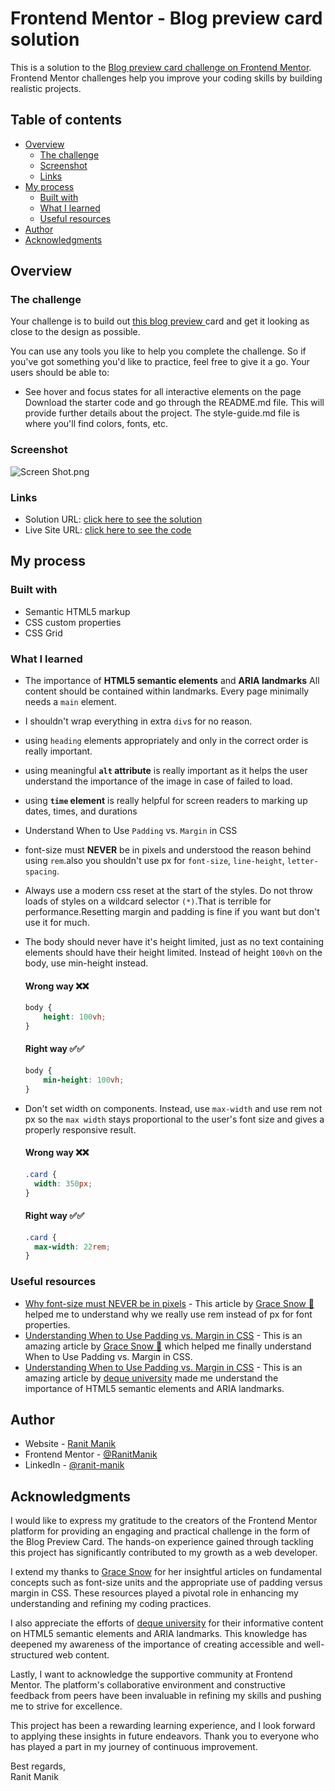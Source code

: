 # Frontend Mentor - Blog preview card solution

This is a solution to
the [Blog preview card challenge on Frontend Mentor](https://www.frontendmentor.io/challenges/blog-preview-card-ckPaj01IcS).
Frontend Mentor challenges help you improve your coding skills by building realistic projects.

## Table of contents

- [Overview](#overview)
    - [The challenge](#the-challenge)
    - [Screenshot](#screenshot)
    - [Links](#links)
- [My process](#my-process)
    - [Built with](#built-with)
    - [What I learned](#what-i-learned)
    - [Useful resources](#useful-resources)
- [Author](#author)
- [Acknowledgments](#acknowledgments)

## Overview

### The challenge

Your challenge is to build out [this blog preview ](design/active-states.jpg)card and get it looking as close to the design as possible.

You can use any tools you like to help you complete the challenge. So if you've got something you'd like to practice, feel free to give it a go.
Your users should be able to:

- See hover and focus states for all interactive elements on the page
Download the starter code and go through the README.md file. This will provide further details about the project. The style-guide.md file is where you'll find colors, fonts, etc.

### Screenshot

![Screen Shot.png](Screen%20Shot.png)

### Links

- Solution URL: [click here to see the solution](https://www.frontendmentor.io/solutions/html-css-IFKqcIOTCf)
- Live Site
  URL: [click here to see the code](https://ranitmanik.github.io/frontendmentor-challenges/FrontendMentor01%E2%80%94Blog-preview-card/index.html)

## My process

### Built with

- Semantic HTML5 markup
- CSS custom properties
- CSS Grid

### What I learned

- The importance of **HTML5 semantic elements** and **ARIA landmarks** All content should be contained within
  landmarks. Every page minimally needs a `main` element.
- I shouldn't wrap everything in extra `div`s for no reason.
- using `heading` elements appropriately and only in the correct order is really important.
- using meaningful **`alt` attribute** is really important as it helps the user understand the importance of the image
  in
  case of failed to load.
- using **`time` element** is really helpful for screen readers to marking up dates, times, and durations
- Understand When to Use `Padding` vs. `Margin` in CSS
- font-size must **NEVER** be in pixels and understood the reason behind using `rem`.also you shouldn't use px for
  `font-size`, `line-height`, `letter-spacing`.

- Always use a modern css reset at the start of the styles.
  Do not throw loads of styles on a wildcard selector `(*)`.That is terrible for performance.Resetting margin and
  padding is fine if you want but don't use it for much.
- The body should never have it's height limited, just as no text containing elements should have their height limited.
  Instead of height `100vh` on the body, use min-height instead.
  #### Wrong way ❌❌

  ```css
  body {
      height: 100vh;
  }
  ```

  #### Right way ✅✅

  ```css
  body {
      min-height: 100vh;
  }
  ```
- Don't set width on components.
  Instead, use `max-width` and use rem not px so the `max width`
  stays proportional to the user's font size and gives a properly responsive result.

  #### Wrong way ❌❌

    ```css
    .card {
      width: 350px;
  }
    ```

  #### Right way ✅✅

    ```css
    .card {
      max-width: 22rem;
  }
    ```

### Useful resources

- [Why font-size must NEVER be in pixels](https://fedmentor.dev/posts/font-size-px/) - This article
  by [Grace Snow 🌈](https://twitter.com/gracesnow) helped me to understand why we
  really use rem instead of px for font properties.
- [Understanding When to Use Padding vs. Margin in CSS](https://fedmentor.dev/posts/padding-margin/) - This is an
  amazing article by [Grace Snow 🌈](https://twitter.com/gracesnow) which helped me finally
  understand When to Use Padding vs. Margin in CSS.
- [Understanding When to Use Padding vs. Margin in CSS](https://dequeuniversity.com/rules/axe/4.6/landmark-one-main?application=axeAPI) -
  This is an
  amazing article by [deque university](https://dequeuniversity.com/) made me understand the importance of HTML5
  semantic
  elements and ARIA landmarks.

## Author

- Website - [Ranit Manik](https://ranitmanik.github.io/Portfolio-1.0)
- Frontend Mentor - [@RanitManik](https://www.frontendmentor.io/profile/RanitManik)
- LinkedIn - [@ranit-manik](https://www.linkedin.com/in/ranit-manik/)

## Acknowledgments

I would like to express my gratitude to the creators of the Frontend Mentor platform for providing an engaging and
practical challenge in the form of the Blog Preview Card. The hands-on experience gained through tackling this project
has significantly contributed to my growth as a web developer.

I extend my thanks to [Grace Snow](https://twitter.com/gracesnow) for her insightful articles on fundamental concepts
such as font-size units and the
appropriate use of padding versus margin in CSS. These resources played a pivotal role in enhancing my understanding and
refining my coding practices.

I also appreciate the efforts of [deque university](https://dequeuniversity.com/) for their informative content on HTML5
semantic elements and ARIA
landmarks. This knowledge has deepened my awareness of the importance of creating accessible and well-structured web
content.

Lastly, I want to acknowledge the supportive community at Frontend Mentor. The platform's collaborative environment and
constructive feedback from peers have been invaluable in refining my skills and pushing me to strive for excellence.

This project has been a rewarding learning experience, and I look forward to applying these insights in future
endeavors. Thank you to everyone who has played a part in my journey of continuous improvement.

Best regards,<br>
Ranit Manik
